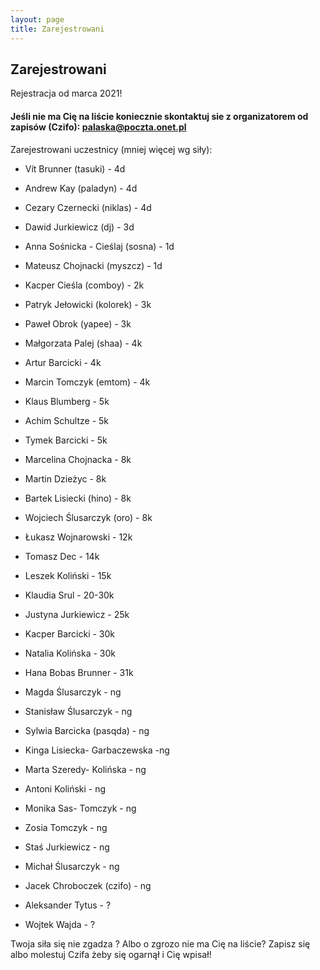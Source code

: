 ```yaml
---
layout: page
title: Zarejestrowani
---
```


## Zarejestrowani

Rejestracja od marca 2021!

#### Jeśli nie ma Cię na liście koniecznie skontaktuj sie z organizatorem od zapisów (Czifo): palaska@poczta.onet.pl

Zarejestrowani uczestnicy (mniej więcej wg siły):

- Vít Brunner (tasuki) - 4d
- Andrew Kay (paladyn) - 4d
- Cezary Czernecki (niklas) - 4d
- Dawid Jurkiewicz (dj) - 3d
- Anna Sośnicka - Cieślaj (sosna) - 1d
- Mateusz Chojnacki (myszcz) - 1d
- Kacper Cieśla (comboy) - 2k
- Patryk Jełowicki (kolorek) - 3k
- Paweł Obrok (yapee) - 3k
- Małgorzata Palej (shaa) - 4k
- Artur Barcicki - 4k
- Marcin Tomczyk (emtom) - 4k
- Klaus Blumberg - 5k
- Achim Schultze - 5k
- Tymek Barcicki - 5k
- Marcelina Chojnacka - 8k
- Martin Dzieżyc - 8k
- Bartek Lisiecki (hino) - 8k
- Wojciech Ślusarczyk (oro) - 8k
- Łukasz Wojnarowski - 12k
- Tomasz Dec - 14k
- Leszek Koliński - 15k
- Klaudia Srul - 20-30k
- Justyna Jurkiewicz - 25k
- Kacper Barcicki - 30k
- Natalia Kolińska - 30k
- Hana Bobas Brunner - 31k
- Magda Ślusarczyk - ng
- Stanisław Ślusarczyk - ng
- Sylwia Barcicka (pasqda) - ng
- Kinga Lisiecka- Garbaczewska -ng
- Marta Szeredy- Kolińska - ng
- Antoni Koliński - ng
- Monika Sas- Tomczyk - ng
- Zosia Tomczyk - ng
- Staś Jurkiewicz - ng
- Michał Ślusarczyk - ng
- Jacek Chroboczek (czifo) - ng

- Aleksander Tytus - ?
- Wojtek Wajda - ?

Twoja siła się nie zgadza ? 
Albo o zgrozo nie ma Cię na liście?   Zapisz się albo molestuj Czifa żeby się ogarnął i Cię wpisał!
